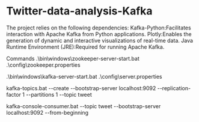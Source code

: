 # Twitter-data-analysis-Kafka

The project relies on the following dependencies:
Kafka-Python:Facilitates interaction with Apache Kafka from Python applications.
Plotly:Enables the generation of dynamic and interactive visualizations of real-time data.
Java Runtime Environment (JRE):Required for running Apache Kafka.



Commands
.\bin\windows\zookeeper-server-start.bat .\config\zookeeper.properties

      














.\bin\windows\kafka-server-start.bat .\config\server.properties


 kafka-topics.bat --create --bootstrap-server localhost:9092 --replication-factor 1 --partitions 1 --topic tweet
            

kafka-console-consumer.bat --topic tweet --bootstrap-server localhost:9092  --from-beginning

















